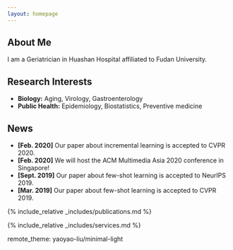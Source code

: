 ```yaml
---
layout: homepage
---
```


## About Me

I am a Geriatrician in Huashan Hospital affiliated to Fudan University.

## Research Interests

- **Biology:** Aging, Virology, Gastroenterology
- **Public Health:** Epidemiology, Biostatistics, Preventive medicine

## News

- **[Feb. 2020]** Our paper about incremental learning is accepted to CVPR 2020.
- **[Feb. 2020]** We will host the ACM Multimedia Asia 2020 conference in Singapore!
- **[Sept. 2019]** Our paper about few-shot learning is accepted to NeurIPS 2019.
- **[Mar. 2019]** Our paper about few-shot learning is accepted to CVPR 2019.

{% include_relative _includes/publications.md %}

{% include_relative _includes/services.md %}

remote_theme: yaoyao-liu/minimal-light
